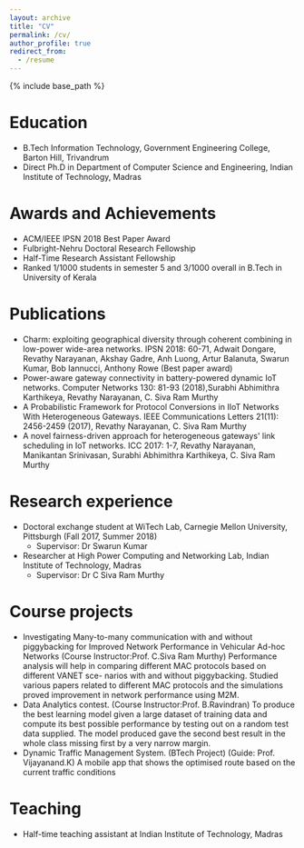 ```yaml
---
layout: archive
title: "CV"
permalink: /cv/
author_profile: true
redirect_from:
  - /resume
---
```


{% include base_path %}

Education
======
* B.Tech Information Technology, Government Engineering College, Barton Hill, Trivandrum
* Direct Ph.D in Department of Computer Science and Engineering, Indian Institute of Technology, Madras

Awards and Achievements
========================
* ACM/IEEE IPSN 2018 Best Paper Award
* Fulbright-Nehru Doctoral Research Fellowship
* Half-Time Research Assistant Fellowship
* Ranked 1/1000 students in semester 5 and 3/1000 overall in B.Tech in University of Kerala

Publications
============
* Charm: exploiting geographical diversity through coherent combining in low-power wide-area networks. IPSN 2018: 60-71,
Adwait Dongare, Revathy Narayanan, Akshay Gadre, Anh Luong, Artur Balanuta, Swarun Kumar, Bob Iannucci, Anthony Rowe (Best paper award)
* Power-aware gateway connectivity in battery-powered dynamic IoT networks. Computer Networks 130: 81-93 (2018),Surabhi Abhimithra Karthikeya, Revathy Narayanan, C. Siva Ram Murthy
* A Probabilistic Framework for Protocol Conversions in IIoT Networks With Heterogeneous Gateways. IEEE Communications Letters 21(11): 2456-2459 (2017), Revathy Narayanan, C. Siva Ram Murthy
* A novel fairness-driven approach for heterogeneous gateways' link scheduling in IoT networks. ICC 2017: 1-7, Revathy Narayanan, Manikantan Srinivasan, Surabhi Abhimithra Karthikeya, C. Siva Ram Murthy

Research experience
======
* Doctoral exchange student at WiTech Lab, Carnegie Mellon University, Pittsburgh (Fall 2017, Summer 2018)
  * Supervisor: Dr Swarun Kumar
* Researcher at High Power Computing and Networking Lab, Indian Institute of Technology, Madras
  * Supervisor: Dr C Siva Ram Murthy

Course projects
============
* Investigating Many-to-many communication with and without piggybacking for Improved Network
Performance in Vehicular Ad-hoc Networks
(Course Instructor:Prof. C.Siva Ram Murthy)
Performance analysis will help in comparing different MAC protocols based on different VANET sce-
narios with and without piggybacking.
Studied various papers related to different MAC protocols and the simulations proved improvement
in network performance using M2M.
* Data Analytics contest.
(Course Instructor:Prof. B.Ravindran)
To produce the best learning model given a large dataset of training data and compute its best possible
performance by testing out on a random test data supplied.
The model produced gave the second best result in the whole class missing first by a very narrow
margin.
* Dynamic Traffic Management System.
(BTech Project)
(Guide: Prof. Vijayanand.K)
A mobile app that shows the optimised route based on the current traffic conditions

Teaching
======
* Half-time teaching assistant at Indian Institute of Technology, Madras
  

